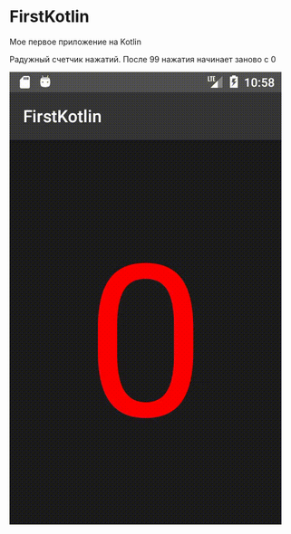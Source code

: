 # FirstKotlin

Мое первое приложение на Kotlin

Радужный счетчик нажатий. После 99 нажатия начинает заново с 0

![gif](https://github.com/duny-explorer/FirstKotlin/blob/master/untitled.gif)
